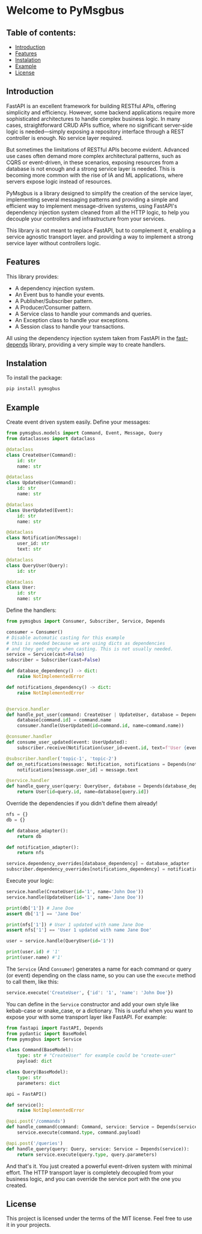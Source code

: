 # Welcome to PyMsgbus

## Table of contents:

- [Introduction](#introduction)
- [Features](#features)
- [Instalation](#instalation)
- [Example](#example)
- [License](#license)

## Introduction

FastAPI is an excellent framework for building RESTful APIs, offering simplicity and efficiency. However, some backend applications require more sophisticated architectures to handle complex business logic. In many cases, straightforward CRUD APIs suffice, where no significant server-side logic is needed—simply exposing a repository interface through a REST controller is enough. No service layer required.

But sometimes the limitations of RESTful APIs become evident. Advanced use cases often demand more complex architectural patterns, such as CQRS or event-driven, in these scenarios, exposing resources from a database is not enough and a strong service layer is needed. This is becoming more common with the rise of IA and ML applications, where servers expose logic instead of resources.

PyMsgbus is a library designed to simplify the creation of the service layer, implementing several messaging patterns and providing a simple and efficient way to implement message-driven systems, using FastAPI's dependency injection system cleaned from all the HTTP logic, to help you decouple your controllers and infrastructure from your services.

This library is not meant to replace FastAPI, but to complement it, enabling a service agnostic transport layer.
and providing a way to implement a strong service layer without controllers logic.
## Features

This library provides:

- A dependency injection system.
- An Event bus to handle your events.
- A Publisher/Subscriber pattern.
- A Producer/Consumer pattern.
- A Service class to handle your commands and queries.
- An Exception class to handle your exceptions.
- A Session class to handle your transactions.

All using the dependency injection system taken from FastAPI in the [fast-depends](https://github.com/Lancetnik/FastDepends) library,
providing a very simple way to create handlers.

## Instalation

To install the package:

```bash
pip install pymsgbus
```

## Example

Create event driven system easily. Define your messages:

```python
from pymsgbus.models import Command, Event, Message, Query
from dataclasses import dataclass

@dataclass
class CreateUser(Command):
    id: str
    name: str

@dataclass
class UpdateUser(Command):
    id: str
    name: str

@dataclass
class UserUpdated(Event):
    id: str
    name: str

@dataclass
class Notification(Message):
    user_id: str
    text: str

@dataclass
class QueryUser(Query):
    id: str

@dataclass
class User:
    id: str
    name: str
```

Define the handlers:

```python
from pymsgbus import Consumer, Subscriber, Service, Depends

consumer = Consumer() 
# Disable automatic casting for this example
# this is needed because we are using dicts as dependencies
# and they get empty when casting. This is not usually needed.
service = Service(cast=False)
subscriber = Subscriber(cast=False)

def database_dependency() -> dict:
    raise NotImplementedError

def notifications_dependency() -> dict:
    raise NotImplementedError


@service.handler
def handle_put_user(command: CreateUser | UpdateUser, database = Depends(database_dependency)):
    database[command.id] = command.name
    consumer.handle(UserUpdated(id=command.id, name=command.name))

@consumer.handler
def consume_user_updated(event: UserUpdated):
    subscriber.receive(Notification(user_id=event.id, text=f'User {event.id} updated with name {event.name}'), 'topic-1') 

@subscriber.handler('topic-1', 'topic-2')
def on_notifications(message: Notification, notifications = Depends(notifications_dependency)):
    notifications[message.user_id] = message.text

@service.handler
def handle_query_user(query: QueryUser, database = Depends(database_dependency)) -> User:
    return User(id=query.id, name=database[query.id])
```

Override the dependencies if you didn't define them already!

```python
nfs = {}
db = {}

def database_adapter():
    return db

def notification_adapter():
    return nfs

service.dependency_overrides[database_dependency] = database_adapter
subscriber.dependency_overrides[notifications_dependency] = notification_adapter
```

Execute your logic:

```python
service.handle(CreateUser(id='1', name='John Doe'))
service.handle(UpdateUser(id='1', name='Jane Doe'))

print(db['1']) # Jane Doe
assert db['1'] == 'Jane Doe'

print(nfs['1']) # User 1 updated with name Jane Doe
assert nfs['1'] == 'User 1 updated with name Jane Doe'

user = service.handle(QueryUser(id='1'))

print(user.id) # '1'
print(user.name) #'1'
```

The `Service` (And `Consumer`) generates a name for each command or query (or event) depending on the class name, so you can use the `execute` method to call them, like this:

```python
service.execute('CreateUser', {'id': '1', 'name': 'John Doe'})
```
You can define in the `Service` constructor and add your own style like kebab-case or snake_case, or a dictionary. This is useful when you want to expose your with some transport layer like FastAPI. For example:

```python
from fastapi import FastAPI, Depends
from pydantic import BaseModel
from pymsgbus import Service

class Command(BaseModel):
    type: str # "CreateUser" for example could be "create-user"
    payload: dict

class Query(BaseModel):
    type: str
    parameters: dict

api = FastAPI()

def service():
    raise NotImplementedError

@api.post('/commands')
def handle_command(command: Command, service: Service = Depends(service)):
    service.execute(command.type, command.payload)

@api.post('/queries')
def handle_query(query: Query, service: Service = Depends(service)):
    return service.execute(query.type, query.parameters)
```

And that's it. You just created a powerful event-driven system with minimal effort. The HTTP transport layer is completely decoupled from your business logic, and you can override the service port with the one you created.  

## License

This project is licensed under the terms of the MIT license. Feel free to use it in your projects.